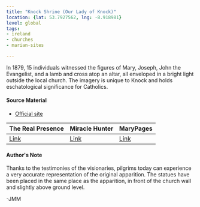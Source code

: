 ```yaml
---
title: "Knock Shrine (Our Lady of Knock)"
location: {lat: 53.7927562, lng: -8.918981}
level: global
tags:
- ireland
- churches
- marian-sites

---
```



In 1879, 15 individuals witnessed the figures of Mary, Joseph, John the Evangelist, and a lamb and cross atop an altar, all enveloped in a bright light outside the local church.  The imagery is unique to Knock and holds eschatological significance for Catholics.

#### Source Material

* [Official site](https://www.knockshrine.ie/)


| The Real Presence | Miracle Hunter | MaryPages |
| --- | --- | --- |
| [Link](http://www.therealpresence.org/eucharst/misc/BVM/63_KNOCK_60x96.pdf) | [Link](http://www.miraclehunter.com/marian_apparitions/approved_apparitions/knock/index.html) | [Link](https://www.marypages.com/knock-(ireland)-en.html) |




#### Author's Note

Thanks to the testimonies of the visionaries, pilgrims today can experience a very accurate representation of the original apparition.  The statues have been placed in the same place as the apparition, in front of the church wall and slightly above ground level.

-JMM




